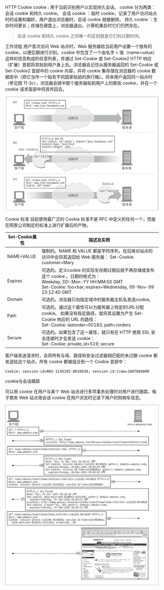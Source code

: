 HTTP Cookie
cookie : 用于当前识别用户以实现持久会话。 cookie 分为两类：会话 cookie 和持久 cookie。
会话 cookie ：临时 cookie，记录了用户访问站点时的设置和偏好。用户退出浏览器时，会话 cookie 就被删除。
持久 cookie ：生存时间更长；存储在硬盘上，浏览器退出，计算机重启时它们仍然存在。
> 会话 cookie 和持久 cookie 之间唯一的区别就是它们的过期时间。

工作流程
用户首次访问 Web 站点时，Web 服务器给当前用户设置一个独有的 cookie，以便后期进行识别。cookie 中包含了一个由名字 = 值（name=value）这样的信息构成的任意列表，并通过 Set-Cookie 或 Set-Cookie2 HTTP 响应（扩展）首部将其贴到用户身上去。浏览器会记住从服务器返回的 Set-Cookie 或 Set-Cookie2 首部中的 cookie 内容，并将 cookie 集存储在浏览器的 cookie 数据库中（把它当作一个贴有不同国家贴纸的旅行箱）。将来用户返回同一站点时（参见图 11-3c），浏览器会挑中那个服务器贴到用户上的那些 cookie，并在一个 cookie 请求首部中将其传回去。

![image-20200810153440743](assets/image-20200810153440743.png)

 Cookie 标准
 目前使用最广泛的 Cookie 标准不是 RFC 中定义的任何一个，而是在网景公司制定的标准上进行扩展后的产物。


|Set-Cookie属性 | 描述及实例|
|---|---|
| NAME=VALUE  | 强制的。NAME 和 VALUE 都是字符序列，在后继对站点的访问中会将其送回给 Web 服务器： Set-Cookie: customer=Mary|
| Expires | 可选的。定义cookie 的实际生存期过期后就不再存储或发布这个 cookie 。日期的格式为：<br/>Weekday, DD-Mon-YY HH:MM:SS GMT<br/>Set-Cookie: foo=bar; expires=Wednesday, 09-Nov-99 23:12:40 GMT|
| Domain  | 可选的。浏览器只向指定域中的服务器主机名发送cookie。|
| Path  |可选的。通过这个属性可以为服务器上特定的URL分配cookie。 如果没有指定路径，就将其设置为产生 Set-Cookie 响应的 URL 的路径：<br/>Set-Cookie: lastorder=00183; path=/orders|
| Secure  |可选的。如果包含了这一属性，就只有在 HTTP 使用 SSL 安全连接时才会发送 cookie：<br/> Set-Cookie: private_id=519; secure|

客户端发送请求时，会将所有与域、路径和安全过滤器相匹配的未过期 cookie 都发送给这个站点。所有 cookie 都被组合到一个 Cookie 首部中：
```
Cookie: session-id=002-1145265-8016838; session-id-time=1007884800
```

cookie与会话跟踪

可以用 cookie 在用户与某个 Web 站点进行多项事务处理时对用户进行跟踪。电子商务 Web 站点用会话 cookie 在用户浏览时记录下用户的购物车信息。

![image-20200810161400924](assets/image-20200810161400924.png)
